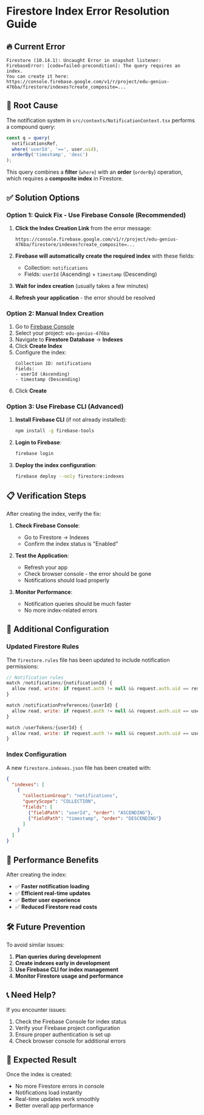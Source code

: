 # Firestore Index Error Resolution Guide

## 🔥 **Current Error**
```
Firestore (10.14.1): Uncaught Error in snapshot listener: 
FirebaseError: [code=failed-precondition]: The query requires an index. 
You can create it here: https://console.firebase.google.com/v1/r/project/edu-genius-476ba/firestore/indexes?create_composite=...
```

## 🎯 **Root Cause**
The notification system in `src/contexts/NotificationContext.tsx` performs a compound query:
```typescript
const q = query(
  notificationsRef,
  where('userId', '==', user.uid),
  orderBy('timestamp', 'desc')
);
```

This query combines a **filter** (`where`) with an **order** (`orderBy`) operation, which requires a **composite index** in Firestore.

## ✅ **Solution Options**

### **Option 1: Quick Fix - Use Firebase Console (Recommended)**

1. **Click the Index Creation Link** from the error message:
   ```
   https://console.firebase.google.com/v1/r/project/edu-genius-476ba/firestore/indexes?create_composite=...
   ```

2. **Firebase will automatically create the required index** with these fields:
   - Collection: `notifications`
   - Fields: `userId` (Ascending) + `timestamp` (Descending)

3. **Wait for index creation** (usually takes a few minutes)

4. **Refresh your application** - the error should be resolved

### **Option 2: Manual Index Creation**

1. Go to [Firebase Console](https://console.firebase.google.com)
2. Select your project: `edu-genius-476ba`
3. Navigate to **Firestore Database** → **Indexes**
4. Click **Create Index**
5. Configure the index:
   ```
   Collection ID: notifications
   Fields:
   - userId (Ascending)
   - timestamp (Descending)
   ```
6. Click **Create**

### **Option 3: Use Firebase CLI (Advanced)**

1. **Install Firebase CLI** (if not already installed):
   ```bash
   npm install -g firebase-tools
   ```

2. **Login to Firebase**:
   ```bash
   firebase login
   ```

3. **Deploy the index configuration**:
   ```bash
   firebase deploy --only firestore:indexes
   ```

## 📋 **Verification Steps**

After creating the index, verify the fix:

1. **Check Firebase Console**:
   - Go to Firestore → Indexes
   - Confirm the index status is "Enabled"

2. **Test the Application**:
   - Refresh your app
   - Check browser console - the error should be gone
   - Notifications should load properly

3. **Monitor Performance**:
   - Notification queries should be much faster
   - No more index-related errors

## 🔧 **Additional Configuration**

### **Updated Firestore Rules**
The `firestore.rules` file has been updated to include notification permissions:

```javascript
// Notification rules
match /notifications/{notificationId} {
  allow read, write: if request.auth != null && request.auth.uid == resource.data.userId;
}

match /notificationPreferences/{userId} {
  allow read, write: if request.auth != null && request.auth.uid == userId;
}

match /userTokens/{userId} {
  allow read, write: if request.auth != null && request.auth.uid == userId;
}
```

### **Index Configuration**
A new `firestore.indexes.json` file has been created with:

```json
{
  "indexes": [
    {
      "collectionGroup": "notifications",
      "queryScope": "COLLECTION",
      "fields": [
        {"fieldPath": "userId", "order": "ASCENDING"},
        {"fieldPath": "timestamp", "order": "DESCENDING"}
      ]
    }
  ]
}
```

## 🚀 **Performance Benefits**

After creating the index:
- ✅ **Faster notification loading**
- ✅ **Efficient real-time updates**
- ✅ **Better user experience**
- ✅ **Reduced Firestore read costs**

## 🛠️ **Future Prevention**

To avoid similar issues:

1. **Plan queries during development**
2. **Create indexes early in development**
3. **Use Firebase CLI for index management**
4. **Monitor Firestore usage and performance**

## 📞 **Need Help?**

If you encounter issues:
1. Check the Firebase Console for index status
2. Verify your Firebase project configuration
3. Ensure proper authentication is set up
4. Check browser console for additional errors

## 🎉 **Expected Result**

Once the index is created:
- No more Firestore errors in console
- Notifications load instantly
- Real-time updates work smoothly
- Better overall app performance
